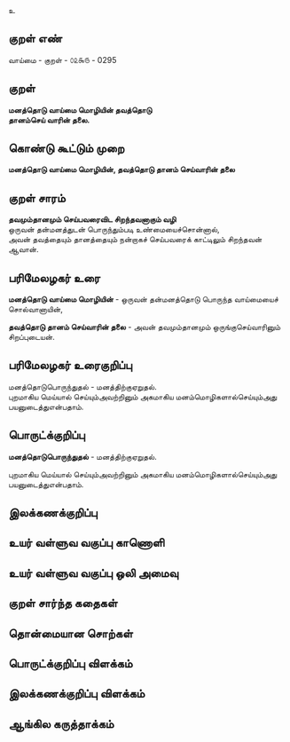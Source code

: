 உ

## குறள் எண் 

வாய்மை - குறள் - ௦௨௯௫ - 0295  

## குறள் 

**மனத்தொடு வாய்மை மொழியின் தவத்தொடு  
தானம்செய் வாரின் தலை.**  

## கொண்டு கூட்டும் முறை

**மனத்தொடு வாய்மை மொழியின், தவத்தொடு தானம் செய்வாரின் தலை**  

## குறள் சாரம் 

**தவமும்தானமும் செய்பவரைவிட சிறந்தவனாகும் வழி**   
ஒருவன் தன்மனத்துடன் பொருந்தும்படி உண்மையைச்சொன்னால்,   
அவன் தவத்தையும் தானத்தையும் நன்றாகச் செய்பவரைக் காட்டிலும் சிறந்தவன் ஆவான்.  


## பரிமேலழகர் உரை

**மனத்தொடு வாய்மை மொழியின்** - ஒருவன் தன்மனத்தொடு பொருந்த வாய்மையைச் சொல்வானாயின்,   

**தவத்தொடு தானம் செய்வாரின் தலை** - அவன் தவமும்தானமும் ஒருங்குசெய்வாரினும் சிறப்புடையன்.

## பரிமேலழகர் உரைகுறிப்பு   

மனத்தொடுபொருந்துதல் - மனத்திற்குஏறுதல்.  
புறமாகிய மெய்யால் செய்யும்அவற்றினும் அகமாகிய மனம்மொழிகளால்செய்யும்அது பயனுடைத்துஎன்பதாம்.  

## பொருட்க்குறிப்பு 

**மனத்தொடுபொருந்துதல்** - மனத்திற்குஏறுதல்.  

புறமாகிய மெய்யால் செய்யும்அவற்றினும் அகமாகிய மனம்மொழிகளால்செய்யும்அது பயனுடைத்துஎன்பதாம்.  

## இலக்கணக்குறிப்பு  


## உயர் வள்ளுவ வகுப்பு காணொளி


## உயர் வள்ளுவ வகுப்பு ஒலி அமைவு 

 
## குறள் சார்ந்த கதைகள் 


## தொன்மையான சொற்கள்


## பொருட்க்குறிப்பு விளக்கம்


## இலக்கணக்குறிப்பு விளக்கம்


## ஆங்கில கருத்தாக்கம் 


